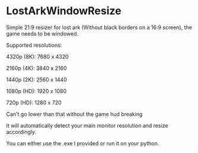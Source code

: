 # LostArkWindowResize
Simple 21:9 resizer for lost ark (Without black borders on a 16:9 screen), the game needs to be windowed.

Supported resolutions:  

4320p (8K): 7680 x 4320  

2160p (4K): 3840 x 2160  

1440p (2K): 2560 x 1440  

1080p (HD): 1920 x 1080  

720p (HD): 1280 x 720  


Can't go lower than that without the game hud breaking

It will automatically detect your main monitor resolution and resize accordingly.

You can either use the .exe I provided or run it on your python.
